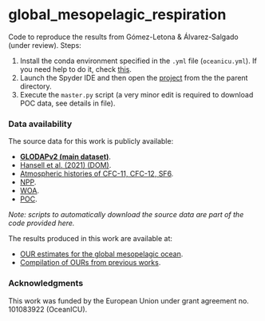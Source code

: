 # global_mesopelagic_respiration
Code to reproduce the results from Gómez-Letona &amp; Álvarez-Salgado (under review). Steps:

1. Install the conda environment specified in the `.yml` file (`oceanicu.yml`). If you need help to do it, check [this](https://docs.conda.io/projects/conda/en/latest/user-guide/tasks/manage-environments.html#creating-an-environment-from-an-environment-yml-file).
2. Launch the Spyder IDE and then open the [project](https://docs.spyder-ide.org/current/panes/projects.html) from the the parent directory.
3. Execute the `master.py` script (a very minor edit is required to download POC data, see details in file).

### Data availability
The source data for this work is publicly available:
-  [**GLODAPv2 (main dataset)**](https://glodap.info/index.php/merged-and-adjusted-data-product-v2-2023/).
-  [Hansell et al. (2021) (DOM)](https://www.ncei.noaa.gov/access/metadata/landing-page/bin/iso?id=gov.noaa.nodc:0227166).
-  [Atmospheric histories of CFC-11, CFC-12, SF6](https://www.ncei.noaa.gov/access/metadata/landing-page/bin/iso?id=gov.noaa.nodc:0164584).
-  [NPP](http://orca.science.oregonstate.edu/npp_products.php).
-  [WOA](https://www.ncei.noaa.gov/access/world-ocean-atlas-2023/bin/woa23.pl).
-  [POC](https://data.marine.copernicus.eu/product/MULTIOBS_GLO_BIO_BGC_3D_REP_015_010/description).

*Note: scripts to automatically download the source data are part of the code provided here.*

The results produced in this work are available at:
-  [OUR estimates for the global mesopelagic ocean]().
-  [Compilation of OURs from previous works]().

### Acknowledgments
This work was funded by the European Union under grant agreement no. 101083922 (OceanICU).

